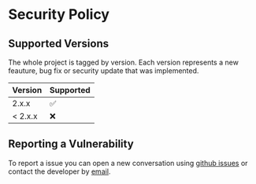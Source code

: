 # Security Policy

## Supported Versions

The whole project is tagged by version. Each version represents a new feauture,
bug fix or security update that was implemented.

| Version | Supported          |
| ------- | ------------------ |
| 2.x.x   | :white_check_mark: |
| < 2.x.x | :x:                |

## Reporting a Vulnerability

To report a issue you can open a new conversation using [github issues](https://github.com/gabriellopes00/feedbackio-api/issues/new) or 
contact the developer by [email](mailto:gabrielluislopes00@gmail.com).
